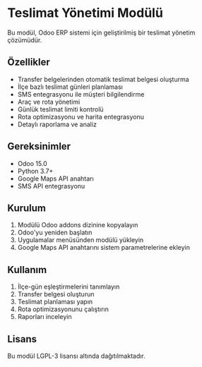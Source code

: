 # Teslimat Yönetimi Modülü

Bu modül, Odoo ERP sistemi için geliştirilmiş bir teslimat yönetim çözümüdür.

## Özellikler

- Transfer belgelerinden otomatik teslimat belgesi oluşturma
- İlçe bazlı teslimat günleri planlaması
- SMS entegrasyonu ile müşteri bilgilendirme
- Araç ve rota yönetimi
- Günlük teslimat limiti kontrolü
- Rota optimizasyonu ve harita entegrasyonu
- Detaylı raporlama ve analiz

## Gereksinimler

- Odoo 15.0
- Python 3.7+
- Google Maps API anahtarı
- SMS API entegrasyonu

## Kurulum

1. Modülü Odoo addons dizinine kopyalayın
2. Odoo'yu yeniden başlatın
3. Uygulamalar menüsünden modülü yükleyin
4. Google Maps API anahtarını sistem parametrelerine ekleyin

## Kullanım

1. İlçe-gün eşleştirmelerini tanımlayın
2. Transfer belgesi oluşturun
3. Teslimat planlaması yapın
4. Rota optimizasyonunu çalıştırın
5. Raporları inceleyin

## Lisans

Bu modül LGPL-3 lisansı altında dağıtılmaktadır. 